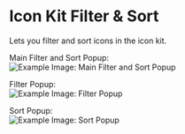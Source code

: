 # Icon Kit Filter & Sort
Lets you filter and sort icons in the icon kit.

Main Filter and Sort Popup:  
![Example Image: Main Filter and Sort Popup](nytelyte.icon_kit_filter_and_sort/filter-and-sort.png)

Filter Popup:  
![Example Image: Filter Popup](nytelyte.icon_kit_filter_and_sort/filter.png)

Sort Popup:  
![Example Image: Sort Popup](nytelyte.icon_kit_filter_and_sort/sort.png)
